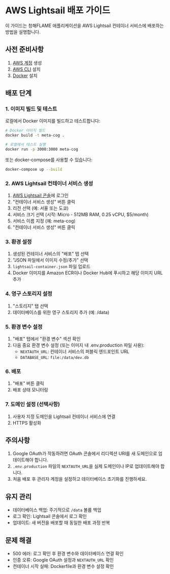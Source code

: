 # AWS Lightsail 배포 가이드

이 가이드는 청해FLAME 애플리케이션을 AWS Lightsail 컨테이너 서비스에 배포하는 방법을 설명합니다.

## 사전 준비사항

1. [AWS 계정](https://aws.amazon.com/) 생성
2. [AWS CLI](https://aws.amazon.com/cli/) 설치
3. [Docker](https://www.docker.com/get-started) 설치

## 배포 단계

### 1. 이미지 빌드 및 테스트

로컬에서 Docker 이미지를 빌드하고 테스트합니다:

```bash
# Docker 이미지 빌드
docker build -t meta-cog .

# 로컬에서 테스트 실행
docker run -p 3000:3000 meta-cog
```

또는 docker-compose를 사용할 수 있습니다:

```bash
docker-compose up --build
```

### 2. AWS Lightsail 컨테이너 서비스 생성

1. [AWS Lightsail 콘솔](https://lightsail.aws.amazon.com/ls/webapp/home/containers)에 로그인
2. "컨테이너 서비스 생성" 버튼 클릭
3. 리전 선택 (예: 서울 또는 도쿄)
4. 서비스 크기 선택 (시작: Micro - 512MB RAM, 0.25 vCPU, $5/month)
5. 서비스 이름 지정 (예: meta-cog)
6. "컨테이너 서비스 생성" 버튼 클릭

### 3. 환경 설정

1. 생성된 컨테이너 서비스의 "배포" 탭 선택
2. "JSON 파일에서 이미지 수정/추가" 선택
3. `lightsail-container.json` 파일 업로드
4. Docker 이미지를 Amazon ECR이나 Docker Hub에 푸시하고 해당 이미지 URL 추가

### 4. 영구 스토리지 설정

1. "스토리지" 탭 선택
2. 데이터베이스를 위한 영구 스토리지 추가 (예: /data)

### 5. 환경 변수 설정

1. "배포" 탭에서 "환경 변수" 섹션 확인
2. 다음 중요 환경 변수 설정 (또는 이미지 내 .env.production 파일 사용):
   - `NEXTAUTH_URL`: 컨테이너 서비스의 퍼블릭 엔드포인트 URL
   - `DATABASE_URL`: `file:/data/dev.db`

### 6. 배포

1. "배포" 버튼 클릭
2. 배포 상태 모니터링

### 7. 도메인 설정 (선택사항)

1. 사용자 지정 도메인을 Lightsail 컨테이너 서비스에 연결
2. HTTPS 활성화

## 주의사항

1. Google OAuth가 작동하려면 OAuth 콘솔에서 리디렉션 URI를 새 도메인으로 업데이트해야 합니다.
2. `.env.production` 파일의 `NEXTAUTH_URL`을 실제 도메인이나 IP로 업데이트해야 합니다.
3. 처음 배포 후 관리자 계정을 설정하고 데이터베이스 초기화를 진행하세요.

## 유지 관리

- 데이터베이스 백업: 주기적으로 `/data` 볼륨 백업
- 로그 확인: Lightsail 콘솔에서 로그 확인
- 업데이트: 새 버전을 배포할 때 동일한 배포 과정 반복

## 문제 해결

- 500 에러: 로그 확인 후 환경 변수와 데이터베이스 연결 확인
- 인증 오류: Google OAuth 설정과 `NEXTAUTH_URL` 확인
- 컨테이너 시작 실패: Dockerfile과 환경 변수 설정 확인 